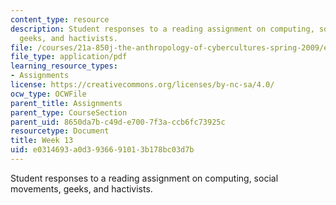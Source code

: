 ```yaml
---
content_type: resource
description: Student responses to a reading assignment on computing, social movements,
  geeks, and hactivists.
file: /courses/21a-850j-the-anthropology-of-cybercultures-spring-2009/e0314693a0d3936691013b178bc03d7b_MIT21A_850Js09_week13.pdf
file_type: application/pdf
learning_resource_types:
- Assignments
license: https://creativecommons.org/licenses/by-nc-sa/4.0/
ocw_type: OCWFile
parent_title: Assignments
parent_type: CourseSection
parent_uid: 8650da7b-c49d-e700-7f3a-ccb6fc73925c
resourcetype: Document
title: Week 13
uid: e0314693-a0d3-9366-9101-3b178bc03d7b
---
```

Student responses to a reading assignment on computing, social movements, geeks, and hactivists.